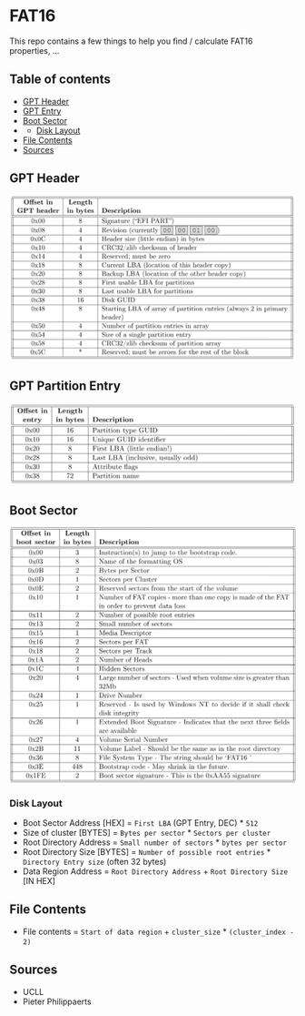 # FAT16
This repo contains a few things to help you find / calculate FAT16 properties, ...

## Table of contents
- [GPT Header](#gpt-header)
- [GPT Entry](#gpt-entry)
- [Boot Sector](#boot-sector)
-  - [Disk Layout](#disk-layout)
- [File Contents](#file-contents)
- [Sources](#sources)

## GPT Header
![GPT Header Image](gpt_header.png)


## GPT Partition Entry
![GPT Partition Image](gpt_partition.png)

## Boot Sector
![Boot sector](boot_sector.png)

### Disk Layout
- Boot Sector Address [HEX] = `First LBA` (GPT Entry, DEC) * `512`
- Size of cluster [BYTES] = `Bytes per sector` * `Sectors per cluster`
- Root Directory Address = `Small number of sectors` * `bytes per sector`
- Root Directory Size [BYTES] = `Number of possible root entries` * `Directory Entry size`  (often 32 bytes)
- Data Region Address = `Root Directory Address` + `Root Directory Size` [IN HEX]

## File Contents
- File contents = `Start of data region` + `cluster_size` * `(cluster_index - 2)`

## Sources
- UCLL
- Pieter Philippaerts